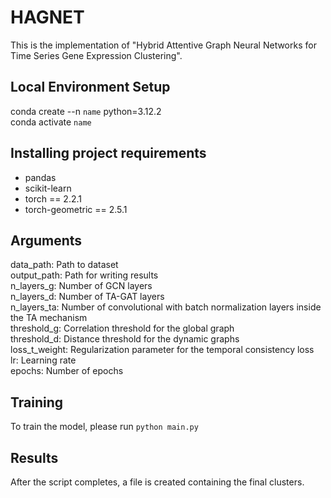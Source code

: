 # HAGNET
This is the implementation of "Hybrid Attentive Graph Neural Networks for Time Series Gene Expression Clustering".

## Local Environment Setup
conda create --n `name` python=3.12.2 \
conda activate `name`

## Installing project requirements
- pandas
- scikit-learn
- torch == 2.2.1
- torch-geometric == 2.5.1

## Arguments
data_path: Path to dataset \
output_path: Path for writing results \
n_layers_g: Number of GCN layers \
n_layers_d: Number of TA-GAT layers \
n_layers_ta: Number of convolutional with batch normalization layers inside the TA mechanism \
threshold_g: Correlation threshold for the global graph \
threshold_d: Distance threshold for the dynamic graphs \
loss_t_weight: Regularization parameter for the temporal consistency loss \
lr: Learning rate \
epochs: Number of epochs

## Training
To train the model, please run `python main.py`

## Results
After the script completes, a file is created containing the final clusters.
